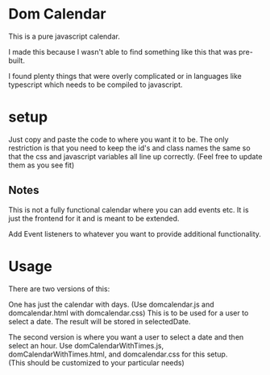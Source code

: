 # Dom Calendar

This is a pure javascript calendar.

I made this because I wasn't able to find something like this that was pre-built.

I found plenty things that were overly complicated or in languages like typescript which needs to be compiled to javascript.


# setup
Just copy and paste the code to where you want it to be.  The only restriction is that you need to keep the id's and class names
the same so that the css and javascript variables all line up correctly.  (Feel free to update them as you see fit)

## Notes
This is not a fully functional calendar where you can add events etc.  It is just the frontend for it and is meant to be
extended.  

Add Event listeners to whatever you want to provide additional functionality.

# Usage
There are two versions of this:
 
One has just the calendar with days. (Use domcalendar.js and domcalendar.html with domcalendar.css)
This is to be used for a user to select a date.  The result will be stored in selectedDate.

The second version is where you want a user to select a date and then select an hour.
Use domCalendarWithTimes.js, domCalendarWithTimes.html, and domcalendar.css for this setup.  
(This should be customized to your particular needs)
